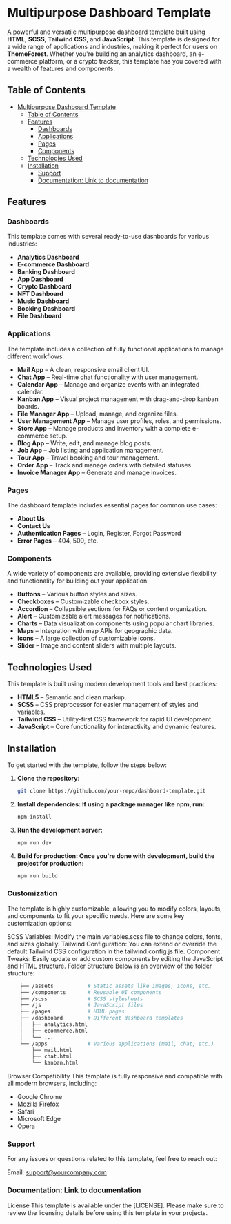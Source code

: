 # Multipurpose Dashboard Template

A powerful and versatile multipurpose dashboard template built using **HTML**, **SCSS**, **Tailwind CSS**, and **JavaScript**. This template is designed for a wide range of applications and industries, making it perfect for users on **ThemeForest**. Whether you're building an analytics dashboard, an e-commerce platform, or a crypto tracker, this template has you covered with a wealth of features and components.

## Table of Contents

- [Multipurpose Dashboard Template](#multipurpose-dashboard-template)
  - [Table of Contents](#table-of-contents)
  - [Features](#features)
    - [Dashboards](#dashboards)
    - [Applications](#applications)
    - [Pages](#pages)
    - [Components](#components)
  - [Technologies Used](#technologies-used)
  - [Installation](#installation)
    - [Support](#support)
    - [Documentation: Link to documentation](#documentation-link-to-documentation)

## Features

### Dashboards

This template comes with several ready-to-use dashboards for various industries:

- **Analytics Dashboard**
- **E-commerce Dashboard**
- **Banking Dashboard**
- **App Dashboard**
- **Crypto Dashboard**
- **NFT Dashboard**
- **Music Dashboard**
- **Booking Dashboard**
- **File Dashboard**

### Applications

The template includes a collection of fully functional applications to manage different workflows:

- **Mail App** – A clean, responsive email client UI.
- **Chat App** – Real-time chat functionality with user management.
- **Calendar App** – Manage and organize events with an integrated calendar.
- **Kanban App** – Visual project management with drag-and-drop kanban boards.
- **File Manager App** – Upload, manage, and organize files.
- **User Management App** – Manage user profiles, roles, and permissions.
- **Store App** – Manage products and inventory with a complete e-commerce setup.
- **Blog App** – Write, edit, and manage blog posts.
- **Job App** – Job listing and application management.
- **Tour App** – Travel booking and tour management.
- **Order App** – Track and manage orders with detailed statuses.
- **Invoice Manager App** – Generate and manage invoices.

### Pages

The dashboard template includes essential pages for common use cases:

- **About Us**
- **Contact Us**
- **Authentication Pages** – Login, Register, Forgot Password
- **Error Pages** – 404, 500, etc.

### Components

A wide variety of components are available, providing extensive flexibility and functionality for building out your application:

- **Buttons** – Various button styles and sizes.
- **Checkboxes** – Customizable checkbox styles.
- **Accordion** – Collapsible sections for FAQs or content organization.
- **Alert** – Customizable alert messages for notifications.
- **Charts** – Data visualization components using popular chart libraries.
- **Maps** – Integration with map APIs for geographic data.
- **Icons** – A large collection of customizable icons.
- **Slider** – Image and content sliders with multiple layouts.

## Technologies Used

This template is built using modern development tools and best practices:

- **HTML5** – Semantic and clean markup.
- **SCSS** – CSS preprocessor for easier management of styles and variables.
- **Tailwind CSS** – Utility-first CSS framework for rapid UI development.
- **JavaScript** – Core functionality for interactivity and dynamic features.

## Installation

To get started with the template, follow the steps below:

1. **Clone the repository**:

   ```bash
   git clone https://github.com/your-repo/dashboard-template.git
    ```

2. **Install dependencies: If using a package manager like npm, run:**

    ```bash
    npm install
    ```

3. **Run the development server:**

    ```bash
    npm run dev
    ```

4. **Build for production: Once you're done with development, build the project for production:**

    ```bash
    npm run build
    ```

### Customization

The template is highly customizable, allowing you to modify colors, layouts, and components to fit your specific needs. Here are some key customization options:

SCSS Variables: Modify the main variables.scss file to change colors, fonts, and sizes globally.
Tailwind Configuration: You can extend or override the default Tailwind CSS configuration in the tailwind.config.js file.
Component Tweaks: Easily update or add custom components by editing the JavaScript and HTML structure.
Folder Structure
Below is an overview of the folder structure:

```bash
    ├── /assets           # Static assets like images, icons, etc.
    ├── /components       # Reusable UI components
    ├── /scss             # SCSS stylesheets
    ├── /js               # JavaScript files
    ├── /pages            # HTML pages
    ├── /dashboard        # Different dashboard templates
    │   ├── analytics.html
    │   ├── ecommerce.html
    │   └── ...
    └── /apps             # Various applications (mail, chat, etc.)
        ├── mail.html
        ├── chat.html
        └── kanban.html
```

Browser Compatibility
This template is fully responsive and compatible with all modern browsers, including:

- Google Chrome
- Mozilla Firefox
- Safari
- Microsoft Edge
- Opera
  
### Support

For any issues or questions related to this template, feel free to reach out:

Email: <support@yourcompany.com>

### Documentation: Link to documentation

License
This template is available under the [LICENSE]. Please make sure to review the licensing details before using this template in your projects.
